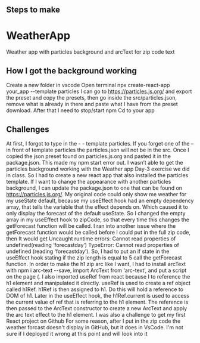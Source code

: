 ## Steps to make 

# WeatherApp
Weather app with particles background and arcText for zip code text

## How I got the background working
Create a new folder in vscode
Open terminal
npx create-react-app your_app --template particles
I can go to https://particles.js.org/ and export the preset and copy the presets, then go inside the src/particles.json, remove what is already in there and paste what I have from the preset download.  After that I need to stop/start npm 
Cd to your app

## Challenges
At first, I forgot to type in the - - template particles.  If you forget one of the – in front of template particles the particles.json will not be in the src.
Once I copied the json preset found on particles.js.org and pasted it in the package.json. This made my npm start error out.
I wasn’t able to get the particles background working with the Weather app Day-3 exercise we did in class.  So I had to create a new react app that also installed the particles template.  If I want to change the appearance with another particles background, I can update the package.json to one that can be found on https://particles.js.org/.
My original code could only show me weather for my useState default, because my useEffect hook had an empty dependency array, that tells the variable that the effect depends on. Which caused it to only display the forecast of the default useState.  So I changed the empty array in my useEffect hook to zipCode, so that every time this changes the getForecast function will be called.
I ran into another issue where the getForecast function would be called before I could put in the full zip code, then It would get Uncaught runtime errors: Cannot read properties of undefined(reading ‘forecastday’) TypeError: Cannot read properties of undefined (reading ‘forecastday’). So, I had to put an if state in the useEffect hook stating if the zip length is equal to 5 call the getForecast function.
In order to make the h1 zip arc like I want, I had to install arcText with npm i arc-text --save, import ArcText from ‘arc-text’, and put a script on the page (<script src=”arc-text.js”></script>.
I also imported useRef from react because I to reference the h1 element and manipulated it directly.
useRef is used to create a ref object called h1Ref. h1Ref is then assigned to h1. Do this will hold a reference to DOM of h1. Later in the useEffect hook, the h1Ref.current is used to access the current value of ref that is referring to the h1 element. The reference is then passed to the ArcText constructor to create a new ArcText and apply the arc text effect to the h1 element.
I was also a challenge to get my first React project on Github
For some reason, after I put in the zip code the weather forcast doesn't display in GitHub, but it does in VsCode.  I'm not sure if I deployed it wrong at this point and will look into it







